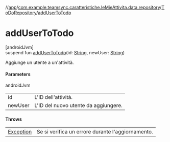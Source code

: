 //[app](../../../index.md)/[com.example.teamsync.caratteristiche.leMieAttivita.data.repository](../index.md)/[ToDoRepository](index.md)/[addUserToTodo](add-user-to-todo.md)

# addUserToTodo

[androidJvm]\
suspend fun [addUserToTodo](add-user-to-todo.md)(id: [String](https://kotlinlang.org/api/latest/jvm/stdlib/kotlin/-string/index.html), newUser: [String](https://kotlinlang.org/api/latest/jvm/stdlib/kotlin/-string/index.html))

Aggiunge un utente a un'attività.

#### Parameters

androidJvm

| | |
|---|---|
| id | L'ID dell'attività. |
| newUser | L'ID del nuovo utente da aggiungere. |

#### Throws

| | |
|---|---|
| [Exception](https://kotlinlang.org/api/latest/jvm/stdlib/kotlin/-exception/index.html) | Se si verifica un errore durante l'aggiornamento. |
